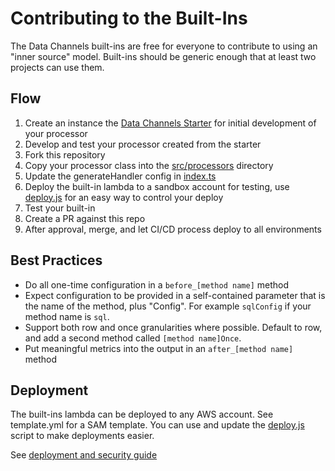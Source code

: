 # Contributing to the Built-Ins

The Data Channels built-ins are free for everyone to contribute to using an "inner source" model.  Built-ins should be generic enough that at least two projects can use them.

## Flow

1. Create an instance the [Data Channels Starter]() for initial development of your processor
2. Develop and test your processor created from the starter
3. Fork this repository
4. Copy your processor class into the [src/processors](src/processors) directory
5. Update the generateHandler config in [index.ts](src/index.ts)
6. Deploy the built-in lambda to a sandbox account for testing, use [deploy.js](deploy.js) for an easy way to control your deploy
7. Test your built-in
8. Create a PR against this repo
9. After approval, merge, and let CI/CD process deploy to all environments

## Best Practices

* Do all one-time configuration in a `before_[method name]` method
* Expect configuration to be provided in a self-contained parameter that is the name of the method, plus "Config".  For example `sqlConfig` if your method name is `sql`.
* Support both row and once granularities where possible.  Default to row, and add a second method called `[method name]Once`.
* Put meaningful metrics into the output in an `after_[method name]` method

## Deployment

The built-ins lambda can be deployed to any AWS account.  See template.yml for a SAM template.  You can use and update the [deploy.js](deploy.js) script to make deployments easier.

See [deployment and security guide](https://github.com/Hobsons/data-channels/tree/develop/deploymentAndSecurity.md)